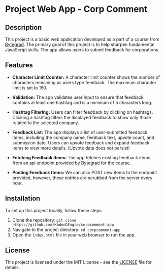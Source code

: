 # Project Web App - Corp Comment

## Description
This project is a basic web application developed as a part of a course from [Bytegrad](http://bytegrad.com). The primary goal of this project is to help sharpen fundamental JavaScript skills. The app allows users to submit feedback for corporations.


## Features
- **Character Limit Counter:** A character limit counter shows the number of characters remaining as users type feedback. The maximum character limit is set to 150.

- **Validation:** The app validates user input to ensure that feedback contains at least one hashtag and is a minimum of 5 characters long.

- **Hashtag Filtering:** Users can filter feedback by clicking on hashtags. Clicking a hashtag filters the displayed feedback to show only those related to the selected company.

- **Feedback List:** The app displays a list of user-submitted feedback items, including the company name, feedback text, upvote count, and submission date. Users can upvote feedback and expand feedback items to view more details. (Upvote data does not persist)

- **Fetching Feedback Items:** The app fetches existing feedback items from an api endpoint provided by Bytegrad for the course.

- **Posting Feedback Items:** We can also POST new items to the endpoint provided, however, these entries are scrubbed from the server every hour.


## Installation
To set up this project locally, follow these steps: 

1. Clone the repository: `git clone https://github.com/KadonDEngle/corpcomment-app`
2. Navigate to the project directory: `cd corpcomment-app`
3. Open the `index.html` file in your web browser to run the app.


## License
This project is licensed under the MIT License - see the [LICENSE](LICENSE.txt) file for details.